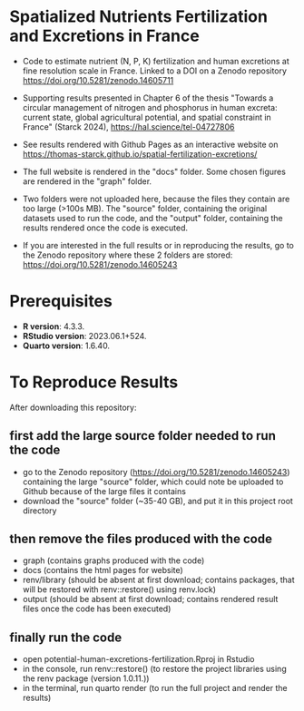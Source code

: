 # Spatialized Nutrients Fertilization and Excretions in France

- Code to estimate nutrient (N, P, K) fertilization and human excretions at fine resolution scale in France. Linked to a DOI on a Zenodo repository https://doi.org/10.5281/zenodo.14605711

- Supporting results presented in Chapter 6 of the thesis "Towards a circular management of nitrogen and phosphorus in human excreta: current state, global agricultural potential, and spatial constraint in France" (Starck 2024), https://hal.science/tel-04727806

- See results rendered with Github Pages as an interactive website on https://thomas-starck.github.io/spatial-fertilization-excretions/ 

- The full website is rendered in the "docs" folder. Some chosen figures are rendered in the "graph" folder.

- Two folders were not uploaded here, because the files they contain are too large (>100s MB). The "source" folder, containing the original datasets used to run the code, and the "output" folder, containing the results rendered once the code is executed. 

- If you are interested in the full results or in reproducing the results, go to the Zenodo repository where these 2 folders are stored: https://doi.org/10.5281/zenodo.14605243


# Prerequisites

- **R version**: 4.3.3.
- **RStudio version**: 2023.06.1+524.
- **Quarto version**: 1.6.40.


# To Reproduce Results

After downloading this repository:

## first add the large source folder needed to run the code

- go to the Zenodo repository (https://doi.org/10.5281/zenodo.14605243) containing the large "source" folder, which could note be uploaded to Github because of the large files it contains
- download the "source" folder (~35-40 GB), and put it in this project root directory


## then remove the files produced with the code

- graph (contains graphs produced with the code)
- docs (contains the html pages for website)
- renv/library (should be absent at first download; contains packages, that will be restored with renv::restore() using renv.lock)
- output (should be absent at first download; contains rendered result files once the code has been executed)


## finally run the code 

- open potential-human-excretions-fertilization.Rproj in Rstudio
- in the console, run renv::restore() (to restore the project libraries using the renv package (version 1.0.11.))
- in the terminal, run quarto render (to run the full project and render the results)